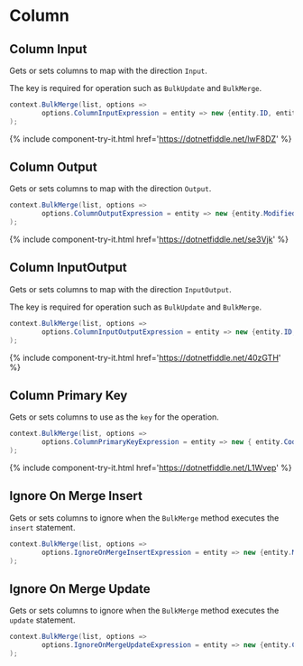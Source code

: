 # Column

## Column Input
Gets or sets columns to map with the direction `Input`.

The key is required for operation such as `BulkUpdate` and `BulkMerge`.


```csharp
context.BulkMerge(list, options => 
        options.ColumnInputExpression = entity => new {entity.ID, entity.Code}
); 
```
{% include component-try-it.html href='https://dotnetfiddle.net/lwF8DZ' %}

## Column Output
Gets or sets columns to map with the direction `Output`.


```csharp
context.BulkMerge(list, options => 
        options.ColumnOutputExpression = entity => new {entity.ModifiedDate, entity.ModifiedUser}
); 
```
{% include component-try-it.html href='https://dotnetfiddle.net/se3Vjk' %}

## Column InputOutput
Gets or sets columns to map with the direction `InputOutput`.

The key is required for operation such as `BulkUpdate` and `BulkMerge`.


```csharp
context.BulkMerge(list, options => 
        options.ColumnInputOutputExpression = entity => new {entity.ID, entity.Code}
); 
```
{% include component-try-it.html href='https://dotnetfiddle.net/40zGTH' %}

## Column Primary Key
Gets or sets columns to use as the `key` for the operation.


```csharp
context.BulkMerge(list, options => 
        options.ColumnPrimaryKeyExpression = entity => new { entity.Code1, entity.Code2 }
); 
```
{% include component-try-it.html href='https://dotnetfiddle.net/L1Wvep' %}

## Ignore On Merge Insert
Gets or sets columns to ignore when the `BulkMerge` method executes the `insert` statement.


```csharp
context.BulkMerge(list, options => 
        options.IgnoreOnMergeInsertExpression = entity => new {entity.ModifiedDate, entity.ModifiedUser}
); 
```

## Ignore On Merge Update
Gets or sets columns to ignore when the `BulkMerge` method executes the `update` statement.


```csharp
context.BulkMerge(list, options => 
        options.IgnoreOnMergeUpdateExpression = entity => new {entity.CreatedDate, entity.CreatedUser}
); 
```
